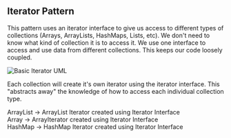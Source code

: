 ## Iterator Pattern

This pattern uses an iterator interface to give us access to different types of collections (Arrays, 
ArrayLists, HashMaps, Lists, etc).  We don't need to know what kind of collection it is to access it.
We use one interface to access and use data from different collections.  This keeps our code loosely coupled.

![Basic Iterator UML](https://user-images.githubusercontent.com/22779199/37984281-df1f8f56-31c3-11e8-8575-4171a32960c7.png)  

Each collection will create it's own iterator using the iterator interface.  This "abstracts away" the knowledge of how to access
each individual collection type.

ArrayList -> ArrayList Iterator created using Iterator Interface  
Array -> ArrayIterator created using Iterator Interface  
HashMap -> HashMap Iterator created using Iterator Interface  

